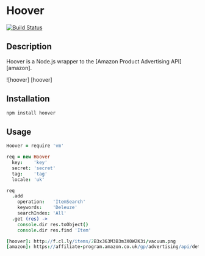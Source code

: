 # Hoover

[![Build Status](https://secure.travis-ci.org/hakanensari/hoover-js.png)](http://travis-ci.org/hakanensari/hoover-js)

## Description

Hoover is a Node.js wrapper to the [Amazon Product Advertising API] [amazon].

![hoover] [hoover]

## Installation

```bash
npm install hoover
```

## Usage

```coffee
Hoover = require 'vm'

req = new Hoover
  key:    'key'
  secret: 'secret'
  tag:    'tag'
  locale: 'uk'

req
  .add
    operation:   'ItemSearch'
    keywords:    'Deleuze'
    searchIndex: 'All'
  .get (res) ->
    console.dir res.toObject()
    console.dir res.find 'Item'

[hoover]: http://f.cl.ly/items/2B3x363M3B3m3X0W2K3i/vacuum.png
[amazon]: https://affiliate-program.amazon.co.uk/gp/advertising/api/detail/main.html
